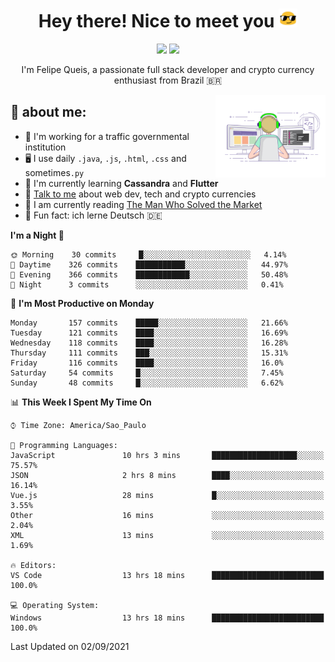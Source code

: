 
<h1 align="center">Hey there! Nice to meet you <img src="assets/sunglasses.gif" width="30"/></h1>

<p align="center">
  <a href="https://www.linkedin.com/in/fqueis"><img src="https://img.shields.io/badge/-LinkedIn-blue?style=flat&logo=Linkedin&logoColor=white" /></a>
  <a href="mailto:fqueis@gmail.com"><img src="https://img.shields.io/badge/-Gmail-c14438?style=flat&logo=Gmail&logoColor=white" /></a>
</p>

<p align="center">I'm Felipe Queis, a passionate full stack developer and crypto currency enthusiast from Brazil 🇧🇷</p>

<img width="35%" align="right" alt="fqueis" src="assets/profile.gif" /></p>

## 🤵 about me:

- 🏢 I'm working for a traffic governmental institution
- 🖥️ I use daily `.java`, `.js`, `.html`, `.css` and sometimes`.py`
- 🌱 I'm currently learning **Cassandra** and **Flutter**
- 💬 [Talk to me](https://github.com/fqueis/fqueis/discussions) about web dev, tech and crypto currencies
- 📖 I am currently reading [The Man Who Solved the Market](https://amzn.com/073521798X)
- 💭 Fun fact: ich lerne Deutsch 🇩🇪

<!--START_SECTION:waka-->
**I'm a Night 🦉** 

```text
🌞 Morning    30 commits     █░░░░░░░░░░░░░░░░░░░░░░░░   4.14% 
🌆 Daytime    326 commits    ███████████░░░░░░░░░░░░░░   44.97% 
🌃 Evening    366 commits    ████████████░░░░░░░░░░░░░   50.48% 
🌙 Night      3 commits      ░░░░░░░░░░░░░░░░░░░░░░░░░   0.41%

```
📅 **I'm Most Productive on Monday** 

```text
Monday       157 commits    █████░░░░░░░░░░░░░░░░░░░░   21.66% 
Tuesday      121 commits    ████░░░░░░░░░░░░░░░░░░░░░   16.69% 
Wednesday    118 commits    ████░░░░░░░░░░░░░░░░░░░░░   16.28% 
Thursday     111 commits    ███░░░░░░░░░░░░░░░░░░░░░░   15.31% 
Friday       116 commits    ████░░░░░░░░░░░░░░░░░░░░░   16.0% 
Saturday     54 commits     █░░░░░░░░░░░░░░░░░░░░░░░░   7.45% 
Sunday       48 commits     █░░░░░░░░░░░░░░░░░░░░░░░░   6.62%

```


📊 **This Week I Spent My Time On** 

```text
⌚︎ Time Zone: America/Sao_Paulo

💬 Programming Languages: 
JavaScript               10 hrs 3 mins       ███████████████████░░░░░░   75.57% 
JSON                     2 hrs 8 mins        ████░░░░░░░░░░░░░░░░░░░░░   16.14% 
Vue.js                   28 mins             █░░░░░░░░░░░░░░░░░░░░░░░░   3.55% 
Other                    16 mins             ░░░░░░░░░░░░░░░░░░░░░░░░░   2.04% 
XML                      13 mins             ░░░░░░░░░░░░░░░░░░░░░░░░░   1.69%

🔥 Editors: 
VS Code                  13 hrs 18 mins      █████████████████████████   100.0%

💻 Operating System: 
Windows                  13 hrs 18 mins      █████████████████████████   100.0%

```


 Last Updated on 02/09/2021
<!--END_SECTION:waka-->

